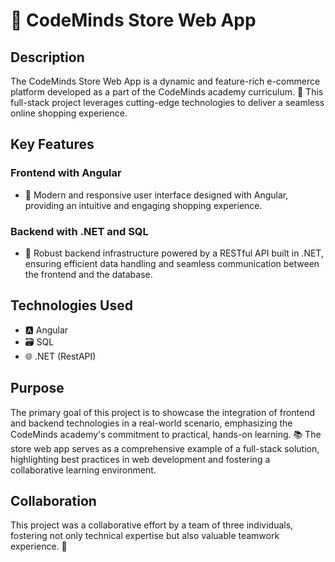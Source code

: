 # 🛒 CodeMinds Store Web App

## Description
The CodeMinds Store Web App is a dynamic and feature-rich e-commerce platform developed as a part of the CodeMinds academy curriculum. 🚀 This full-stack project leverages cutting-edge technologies to deliver a seamless online shopping experience.

## Key Features

### Frontend with Angular
- 🎨 Modern and responsive user interface designed with Angular, providing an intuitive and engaging shopping experience.

### Backend with .NET and SQL
- 💪 Robust backend infrastructure powered by a RESTful API built in .NET, ensuring efficient data handling and seamless communication between the frontend and the database.

## Technologies Used
- 🅰️ Angular
- 🗃️ SQL
- 🌐 .NET (RestAPI)

## Purpose
The primary goal of this project is to showcase the integration of frontend and backend technologies in a real-world scenario, emphasizing the CodeMinds academy's commitment to practical, hands-on learning. 📚 The store web app serves as a comprehensive example of a full-stack solution, highlighting best practices in web development and fostering a collaborative learning environment. 

## Collaboration
This project was a collaborative effort by a team of three individuals, fostering not only technical expertise but also valuable teamwork experience. 🤝 
